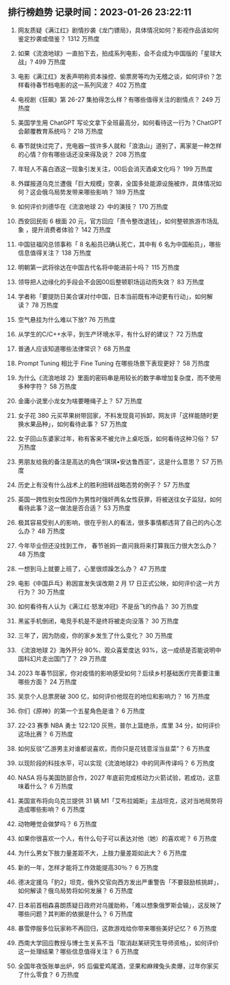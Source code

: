 
## 排行榜趋势 记录时间：2023-01-26 23:22:11
  
  1. 网友质疑《满江红》剧情抄袭《龙门镖局》，具体情况如何？影视作品该如何鉴定抄袭或借鉴？ 1312 万热度
    
  2. 如果《流浪地球》一直拍下去，拍成系列电影，会不会成为中国版的「星球大战」? 499 万热度
    
  3. 电影《满江红》发表声明称资本操控、偷票房等均为无稽之谈，如何评价？怎样看待春节档电影的这一系列风波？ 402 万热度
    
  4. 电视剧《狂飙》第 26-27 集拍得怎么样？有哪些值得关注的剧情点？ 249 万热度
    
  5. 美国学生用 ChatGPT 写论文拿下全班最高分，如何看待这一行为？ChatGPT 会颠覆教育系统吗？ 218 万热度
    
  6. 春节就快过完了，充电器一拔许多人就和「浪浪山」道别了，离家是一种怎样的心情？你有哪些话还没来得及说？ 208 万热度
    
  7. 年轻人不喜白酒这一现象引发关注，00后会消灭酒桌文化吗？ 199 万热度
    
  8. 外媒报道乌克兰遭俄「巨大规模」空袭，全国多处能源设施被炸，具体情况如何？这会俄乌局势发带来哪些影响？ 189 万热度
    
  9. 如何评价刘德华在《流浪地球 2》中的演技？ 170 万热度
    
  10. 西安回民街 6 根面 20 元，官方回应「责令整改退钱」，如何整顿旅游市场乱象 ，提升消费者体验？ 142 万热度
    
  11. 中国驻福冈总领事称「 8 名船员已确认死亡，其中有 6 名为中国船员」，哪些信息值得关注？ 138 万热度
    
  12. 明朝第一武将徐达在中国古代名将中能进前十吗？ 115 万热度
    
  13. 领导把人边缘化的手段会不会因00后整顿职场运动而失效？ 83 万热度
    
  14. 学者称「要提防日美合谋对付中国，日本当前既有冲动更有行动」，如何解读？ 78 万热度
    
  15. 空气悬挂为什么难以下放? 76 万热度
    
  16. 从学生的C/C++水平，到生产环境水平，有什么好的建议？ 72 万热度
    
  17. 普通人应该知道哪些法律常识？ 68 万热度
    
  18. Prompt Tuning 相比于 Fine Tuning 在哪些场景下表现更好？ 58 万热度
    
  19. 为什么《流浪地球 2》里面的密码串是用较长的数字串增加复杂度，而不使用多种字符？ 58 万热度
    
  20. 金庸小说里小龙女为啥要睡绳子上？ 57 万热度
    
  21. 女子花 380 元买苹果树带回家，不料发现竟可拆卸，网友评「这样能随时更换水果品种」，如何看待此事？ 57 万热度
    
  22. 女子回山东婆家过年，称有客来不被允许上桌吃饭，如何看待这种习俗？ 57 万热度
    
  23. 男朋友给我的备注是高达的角色“琪琪•安达鲁西亚”，这是什么意思？ 57 万热度
    
  24. 历史上有没有什么战术上的胜利扭转战略态势的例子？ 57 万热度
    
  25. 英国一跨性别女性因作为男性时强奸两名女性获罪，将被送往女子监狱，如何看待此事？这一做法是否合适？ 53 万热度
    
  26. 极其容易受别人的影响，很在乎别人的看法，很多事情都违背了自己的内心怎么办？ 48 万热度
    
  27. 今年毕业但还没找到工作， 春节爸妈一直问我将来打算我压力很大怎么办？ 48 万热度
    
  28. 一想到马上就要上班了，心里很烦躁怎么办？ 47 万热度
    
  29. 电影《中国乒乓》称因宣发失误改期 2 月 17 日正式公映，如何评价这一片方行为？ 30 万热度
    
  30. 如何看待有人认为《满江红·怒发冲冠》不是岳飞的作品？ 30 万热度
    
  31. 黑鲨手机倒闭，电竞手机是不是终将被走向没落？ 30 万热度
    
  32. 三年了，因为防疫，你的家乡发生了什么变化？ 30 万热度
    
  33. 《流浪地球 2》海外开分 80%、观众喜爱度达 93%，这一成绩是否能说明中国科幻片走出国门了？ 29 万热度
    
  34. 2023 年春节回家，你对疫情的影响感受如何？后续乡村基础医疗完善要注重哪些方面？ 24 万热度
    
  35. 吴京个人总票房破 300 亿，如何评价他现在的地位和影响力？ 16 万热度
    
  36. 你们《原神》的第一个五星角色是谁？ 6 万热度
    
  37. 22-23 赛季 NBA 勇士 122:120 灰熊，普尔上篮绝杀，库里 34 分，如何评价这场比赛？ 6 万热度
    
  38. 如何反驳“乙游男主对谁都说喜欢，而你只是花钱意淫当韭菜”？ 6 万热度
    
  39. 以现阶段的科技水平，可以实现《流浪地球2》中的同声传译吗？ 6 万热度
    
  40. NASA 将与美国防部合作，2027 年底前完成核动力火箭试验，若成功，这意味着什么？ 6 万热度
    
  41. 美国宣布将向乌克兰提供 31 辆 M1「艾布拉姆斯」主战坦克，这对当地局势将造成哪些影响？ 6 万热度
    
  42. 动物睡觉会做梦吗？ 6 万热度
    
  43. 如果你很喜欢一个人，有什么句子可以表达对他（她）的喜欢呢？ 6 万热度
    
  44. 为什么男女下肢力量差距不大，上肢力量差距如此大？ 6 万热度
    
  45. 新的一年，怎样才能将工作效能提高30％？ 6 万热度
    
  46. 德决定援乌「豹2」坦克，俄外交官向西方发出严重警告「不要鼓励核挑衅」，如何解读？俄乌局势将如何发展？ 6 万热度
    
  47. 日本前首相森喜朗质疑日政府对乌援助称，「难以想象俄罗斯会输」，这反映了哪些问题？其判断的依据是什么？ 6 万热度
    
  48. 暴雪停服多位玩家称不再回归，这款游戏给你带来哪些美好记忆？ 6 万热度
    
  49. 西南大学回应教授与博士生关系不当「取消赵某研究生导师资格」，如何评价这一处理结果？哪些信息值得关注？ 6 万热度
    
  50. 全国年夜饭账单出炉，95 后偏爱鸡尾酒，坚果和麻辣兔头卖爆，过年你家买了什么零食？ 6 万热度
    